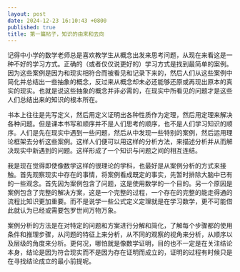 ```yaml
---
layout: post
date: 2024-12-23 16:10:43 +0800
published: true
title: 第一篇帖子，知识的由来和去向
---
```


记得中小学的数学老师总是喜欢教学生从概念出发来思考问题，从现在来看这是一种不好的学习方式。正确的（或者仅仅说更好的）学习方式是找到最简单的案例。因为这些案例是因为和现实相符合而被看见和记录下来的，然后人们从这些案例中简化并总结出一些抽象的概念，反过来从概念却未必还能够还原或再现出原本的真实的现实。也就是说这些抽象的概念并非必需的，在现实中所看见的问题才是这些人们总结出来的知识的根本所在。  

书本上往往是先写定义，然后用定义证明出各种性质作为定理，然后用定理来解决各种问题。但是课本书写和顺序并不是人们思考的顺序，也不是人们学习知识的顺序。人们是先在现实中遇到一些问题，然后从中发现一些特别的案例，然后运用理论框架去分析这些案例。这样人们便可以用这样的分析方法，来描述分析并从而解决现实中新遇到的问题。这样形成了一个知识与问题之间的相互连结。  
  
我是现在觉得即使像数学这样的很理论的学科，也最好是从案例分析的方式来接触。首先观察现实中存在的事情，将案例看成既定的事实，先暂时排除大脑中已有的一些观念。首先因为案例包含了问题，这是使用数学的一个目的。另一个原因是案例包含了完整的解决方案，这是一个完整的过程，一个存在的完整的能走得通的流程比知识更加重要。而不是说学一些公式定义定理就是在学习数学，更不可能借此就认为已经或需要包罗世间万物万象。

案例分析的方法是在对特定的问题和方案进行分解和简化，了解每个步骤都的使用条件和推理步骤，从问题的特征上来分析，从不同的观察的视角来分析，从顺序以及层级的角度来分析。更何况，哪怕就是像数学证明，目的也不一定是在关注结论本身，结论是因为符合现实而不是因为存在证明而成立的，证明的过程有时候只是在寻找结论成立的最小前提呢。  



